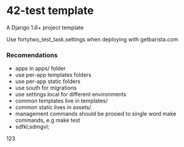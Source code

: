 42-test template
===========================

A Django 1.6+ project template

Use fortytwo_test_task.settings when deploying with getbarista.com

### Recomendations
* apps in apps/ folder
* use per-app templates folders
* use per-app static folders
* use south for migrations
* use settings.local for different environments
* common templates live in templates/
* common static lives in assets/
* management commands should be proxied to single word make commands, e.g make test
* sdfkl;sdmgvl;

123
